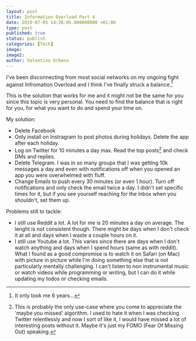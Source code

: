 ```yaml
---
layout: post
title: Information Overload Part 4
date: 2019-07-05 14:28:05.000000000 +01:00
type: post
published: true
status: publish
categories: [Tech]
image:
image2:
author: Valentino Urbano
---
```


I've been disconnecting from most social networks on my ongoing fight against Infromation Overload and I think I've finally struck a balance.[^1]

This is the solution that works for me and it might not be the same for you since this topic is very personal. You need to find the balance that is right for you, for what you want to do and spend your time on.

My solution:

- Delete Facebook
- Only install on Instragram to post photos during holidays. Delete the app after each holiday.
- Log on Twitter for 10 minutes a day max. Read the top posts[^2] and check DMs and replies.
- Delete Telegram. I was in so many groups that I was getting 10k messages a day and even with notifications off when you opened an app you were overwhelmed with fluff.
- Change Emails to push every 30 minutes (or even 1 hour). Turn off notifications and only check the email twice a day. I didn't set specific times for it, but if you see yourself reaching for the inbox when you shouldn't, set them up.

Problems still to tackle:
- I still use Reddit a lot. A lot for me is 20 minutes a day on average. The lenght is not consistent though. There might be days when I don't check it at all and days when I waste a couple hours on it.
- I still use Youtube a lot. This varies since there are days when I don't watch anything and days when I spend hours (same as with reddit). What I found as a good compromise is to watch it on Safari (on Mac) with picture in picture while I'm doing something else that is not particularly mentally challenging. I can't listen to non instrumental music or watch videos while programming or writing, but I can do it while updating my todos or checking emails.

[^1]:  It only took me 6 years...
[^2]: This is probably the only use-case where you come to appreciate the 'maybe you missed' algorithm. I used to hate it when I was checking Twitter relentlessly and now I sort of like it, I would have missed a lot of interesting posts without it. Maybe it's just my FOMO (Fear Of Missing Out) speaking.